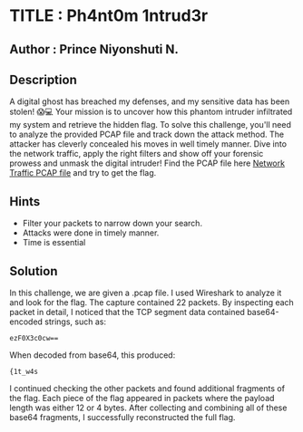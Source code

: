 # TITLE : Ph4nt0m 1ntrud3r
## Author : Prince Niyonshuti N.
## Description
A digital ghost has breached my defenses, and my sensitive data has been stolen! 😱💻 Your mission is to uncover how this phantom intruder infiltrated my system and retrieve the hidden flag.
To solve this challenge, you'll need to analyze the provided PCAP file and track down the attack method. The attacker has cleverly concealed his moves in well timely manner. Dive into the network traffic, apply the right filters and show off your forensic prowess and unmask the digital intruder!
Find the PCAP file here [Network Traffic PCAP file](https://challenge-files.picoctf.net/c_verbal_sleep/a681faccaaa199ce75c3abeef9525f813b6451644a8d8d27cc097e4b1ccb741a/myNetworkTraffic.pcap) and try to get the flag.
## Hints
- Filter your packets to narrow down your search.
- Attacks were done in timely manner.
- Time is essential
## Solution
In this challenge, we are given a .pcap file. I used Wireshark to analyze it and look for the flag. The capture contained 22 packets.
By inspecting each packet in detail, I noticed that the TCP segment data contained base64-encoded strings, such as: 
```
ezF0X3c0cw==
```
When decoded from base64, this produced:
```
{1t_w4s
```
I continued checking the other packets and found additional fragments of the flag. Each piece of the flag appeared in packets where the payload length was either 12 or 4 bytes. After collecting and combining all of these base64 fragments, I successfully reconstructed the full flag.
